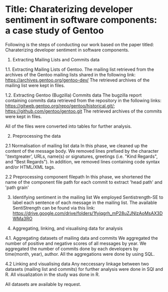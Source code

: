 # Title: Charaterizing developer sentiment in software components: a case study of Gentoo

Following is the steps of conducting our work based on the paper titled: Charaterizing developer sentiment in software components.

1. Extracting Mailing Lists and Commits data
   
1.1. Extracting Mailing Lists of Gentoo.
The mailing list retrieved from the archives of the Gentoo mailing lists shared in the following link: https://archives.gentoo.org/gentoo-dev/
The retrieved archives of the mailing list were kept in files.

1.2. Extracting Gentoo (Bugzilla) Commits data
The bugzilla report containing commits data retrieved from the repository in the following links: https://gitweb.gentoo.org/repo/gentoo/historical.git/; https://github.com/gentoo/gentoo.git
The retrieved archives of the commits were kept in files.

All of the files were converted into tables for further analysis.

2. Preprocessing the data

2.1 Normalisation of mailing list data
In this phase, we cleaned up the content of the message body. We removed lines prefixed by the character '\textgreater’, URLs, name(s) or signatures, greetings (i.e. "Kind Regards", and "Best Regards"). In addition, we removed lines containing code syntax and/or HTML/XML tags. 
 
2.2 Preprocessing component filepath
In this phase, we shortened the name of the component file path for each commit to extract 'head path' and 'path grain'

3. Identifying sentiment in the mailing list
We employed Sentistrength-SE to label each sentence of each message in the mailing list. The available SentiStrength can be found via this link: https://drive.google.com/drive/folders/1fyiqgrh_mP28uZJNIzAoMsAX3DWMa3RO

4. Aggregating, linking, and visualising data for analysis
   
4.1. Aggregating datasets of mailing data and commits
   We aggregated the number of positive and negative scores of all messages by year.
   We aggregated the number of commits done by each developers by time(month, year), author.
   All the aggregations were done by using SQL.

4.2 Linking and visualising data
Any neccessary linkage between two datasets (mailing list and commits) for further analysis were done in SQl and R.
All visualization in the study was done in R.

All datasets are available by request.




